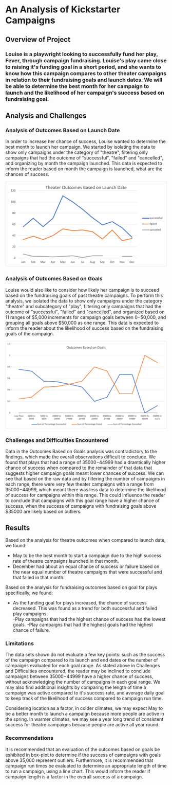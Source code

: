 # An Analysis of Kickstarter Campaigns
## Overview of Project
### Louise is a playwright looking to successfully fund her play, Fever, through campaign fundraising. Louise's play came close to raising it's funding goal in a short period, and she wants to know how this campaign compares to other theater campaigns in relation to their fundraising goals and launch dates.  We will be able to determine the best month for her campaign to launch and the likelihood of her campaign's success based on fundraising goal. 

## Analysis and Challenges

### Analysis of Outcomes Based on Launch Date
In order to increase her chance of success, Louise wanted to determine the best month to launch her campaign.  We started by isolating the data to show only campaigns under the category of "theatre", filtering only campaigns that had the outcome of "successful", "failed" and "cancelled", and organizing by month the campaign launched.  This data is expected to inform the reader based on month the campaign is launched, what are the chances of success. 

![LaunchDates](Theater_Outcomes_vs_Launch.png "Launch")

### Analysis of Outcomes Based on Goals
Louise would also like to consider how likely her campaign is to succeed based on the fundraising goals of past theatre campaigns.  To perform this analysis, we isolated the data to show only campaigns under the category "theatre" and subcategory of "play", filtering only campaigns that had the outcome of "successful", "failed" and "cancelled", and organized based on 11 ranges of $5,000 increments for campaign goals between $0-$50,000, and grouping all goals above $50,000 as one range.  This data is expected to inform the reader about the likelihood of success based on the fundraising goals of the campaign.

![GoalsOutcomes](Goals_vs_outcomes.png "Outcomes")

### Challenges and Difficulties Encountered

Data in the Outcomes Based on Goals analysis was contradictory to the findings, which made the overall observations difficult to conclude.  We found that plays that had a range of $35000-$44999 had a dramtically higher chance of success when compared to the remainder of that data that suggests higher campaign goals meant lower chances of success.  We can see that based on the raw data and by filtering the number of campaigns in each range, there were very few theater campaigns with a range from $35000-$44999, which meant there was less data to determine the likelihood of success for campaigns within this range. This could influence the reader to conclude that campaigns with this goal range have a higher chance of success, when the success of campaigns with fundraising goals above $35000 are likely based on outliers. 

## Results

Based on the analysis for theatre outcomes when compared to launch date, we found:
- May to be the best month to start a campaign due to the high success rate of theatre campaigns launched in that month.
- December had about an equal chance of success or failure based on the near equal number of theatre campaigns that were successful and that failed in that month.

Based on the analysis for fundraising outcomes based on goal for plays specifically, we found: 
- As the funding goal for plays increased, the chance of success decreased.  This was found as a trend for both successful and failed play campaigns.  
  -Play campaigns that had the highest chance of success had the lowest goals.
  -Play campaigns that had the highest goals had the highest chance of failure.

### Limitations

The data sets shown do not evaluate a few key points: such as the success of the campaign compared to its launch and end dates or the number of campaigns evaluated for each goal range.  As stated above in Challenges and Difficulties encountered, the reader may be inclined to conclude campaigns between $35000-$44999 have a higher chance of success, without acknowledging the number of campaigns in each goal range.  We may also find additional insights by comparing the length of time a campaign was active compared to it's success rate, and average daily goal to keep track of the likelihood of success compared to campaign run time.  

Considering location as a factor, in colder climates, we may expect May to be a better month to launch a campaign because more people are active in the spring. In warmer climates, we may see a year long trend of consistent success for theatre campaigns because people are active all year round.  

### Recommendations

It is recommended that an evaluation of the outcomes based on goals be exhibited in box-plot to determine if the success of campaigns with goals above 35,000 represent outliers. 
Furthermore, it is recommended that campaign run times be evaluated to determine an appropriate length of time to run a campaign, using a line chart.  This would inform the reader if campaign length is a factor in the overall success of a campaign.    
